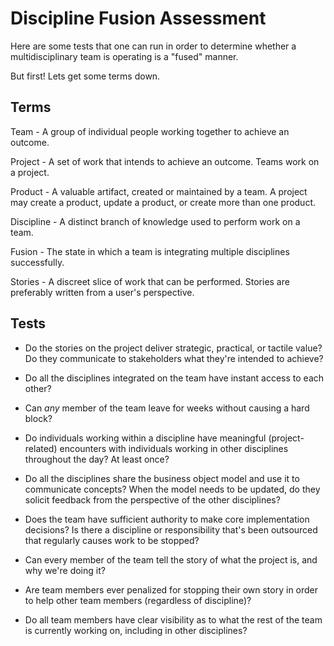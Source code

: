 Discipline Fusion Assessment
===

Here are some tests that one can run in order to determine whether a multidisciplinary team is operating is a "fused" manner.

But first! Lets get some terms down.

Terms
---

Team - A group of individual people working together to achieve an outcome.

Project - A set of work that intends to achieve an outcome. Teams work on a project.

Product - A valuable artifact, created or maintained by a team. A project may create a product, update a product, or 
create more than one product.    

Discipline - A distinct branch of knowledge used to perform work on a team.

Fusion - The state in which a team is integrating multiple disciplines successfully.

Stories - A discreet slice of work that can be performed. Stories are preferably written from a user's perspective.

Tests
---

- Do the stories on the project deliver strategic, practical, or tactile value? Do they communicate to 
stakeholders what they're intended to achieve?

- Do all the disciplines integrated on the team have instant access to each other?

- Can *any* member of the team leave for weeks without causing a hard block?

- Do individuals working within a discipline have meaningful (project-related) encounters with individuals working in other disciplines 
throughout the day? At least once?

- Do all the disciplines share the business object model and use it to communicate concepts? When the model needs to be 
updated, do they solicit feedback from the perspective of the other disciplines?

- Does the team have sufficient authority to make core implementation decisions? Is there a discipline or responsibility
 that's been outsourced that regularly causes work to be stopped?

- Can every member of the team tell the story of what the project is, and why we're doing it?

- Are team members ever penalized for stopping their own story in order to help other team members (regardless of 
discipline)?

- Do all team members have clear visibility as to what the rest of the team is currently working on, including in other 
disciplines?
